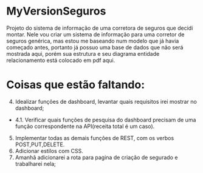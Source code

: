 # MyVersionSeguros
Projeto do sistema de informação de uma corretora de seguros que decidi montar.
Nele vou criar um sistema de informação para uma corretor de seguros genérica, mas estou
me baseando num modelo que já havia começado antes, portanto já possuo uma base de dados
que não será mostrada aqui, porém sua estrutura e seu diagrama entidade relacionamento
está colocado em pdf aqui.

# Coisas que estão faltando:

4. Idealizar funções de dashboard, levantar quais requisitos irei mostrar no dashboard;
- 4.1.  Verificar quais funções de pesquisa do dashboard precisam de uma função correspondente na API(receita total é um caso). 
5. Implementar todas as demais funções de REST, com os verbos POST,PUT,DELETE.
6. Adicionar estilos com CSS.
7. Amanhã adicionarei a rota para pagina de criação de segurado e trabalharei nela;